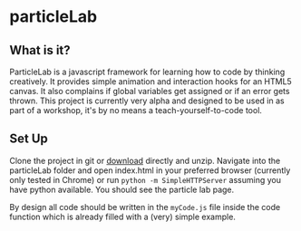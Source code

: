 particleLab
===========

What is it?
-----------

ParticleLab is a javascript framework for learning how to code by thinking creatively.
It provides simple animation and interaction hooks for an HTML5 canvas. It also complains
if global variables get assigned or if an error gets thrown. This project is currently
very alpha and designed to be used in as part of a workshop, it's by no means a teach-yourself-to-code
tool.

Set Up
------

Clone the project in git or [download](https://github.com/gtrogers/particleLab/archive/master.zip "zip") directly and unzip.
Navigate into the particleLab folder and open index.html in your preferred browser (currently only tested in Chrome) or run
```python -m SimpleHTTPServer``` assuming you have python available. You should see the particle lab page.

By design all code should be written in the ```myCode.js``` file inside the code function which is already filled with a (very) simple example.